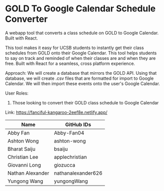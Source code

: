 # GOLD To Google Calendar Schedule Converter

A webapp tool that converts a class schedule on GOLD to Google Calendar. Built with React.

This tool makes it easy for UCSB students to instantly get their class schedules from GOLD onto their Google Calendar. This tool helps students to say on track and reminded of when their classes are and when they are free. Built with React for a seamless, cross platform experience. 

Approach: We will create a database that mirrors the GOLD API. Using that database, we will create .csv files that are formatted for import to Google Calendar. We will then import these events onto the user's Google Calendar.

User Roles:
1. Those looking to convert their GOLD class schedule to Google Calendar

Link: https://fanciful-kangaroo-2eef8e.netlify.app/

| Name          | GitHub IDs          |
|--------------------|-------------------|
| Abby Fan         | Abby-Fan04        |
| Ashton Wong        | ashton-wong         |
| Bharat Saiju        | bsaiju          |
| Christian Lee     |   applechristian
| Giovanni Long     |   giozucca          |
| Nathan Alexander  |   nathanalexander626 |
| Yungong Wang      |   yungongWang  |

